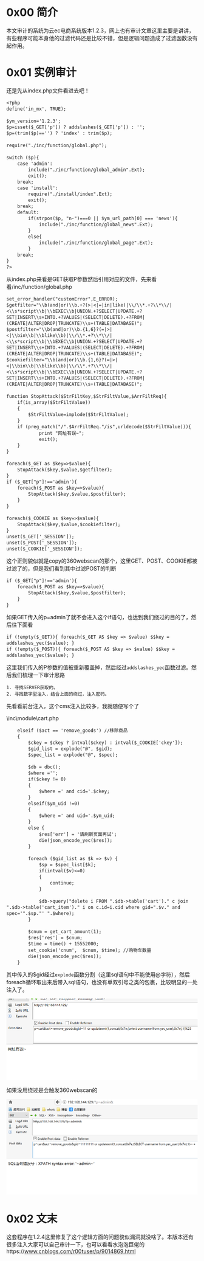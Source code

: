 # 0x00 简介

本文审计的系统为云ec电商系统版本1.2.3，网上也有审计文章这里主要是讲讲，有些程序可能本身他的过滤代码还是比较不错，但是逻辑问题造成了过滤函数没有起作用。


# 0x01 实例审计

还是先从index.php文件看进去吧！

```
<?php
define('in_mx', TRUE);

$ym_version='1.2.3';
$p=isset($_GET['p']) ? addslashes($_GET['p']) : '';
$p=(trim($p)=='') ? 'index' : trim($p);

require("./inc/function/global.php");

switch ($p){
	case 'admin':
		include("./inc/function/global_admin".Ext);
		exit();
    break;
    case 'install':
		require("./install/index".Ext);
		exit();
    break;
    default:
		if(strpos($p, "n-")===0 || $ym_url_path[0] === 'news'){
			include("./inc/function/global_news".Ext);
		}
		else{
			include("./inc/function/global_page".Ext);
		}
    break;
}
?>

```
从index.php来看是GET获取P参数然后引用对应的文件，先来看看/inc/function/global.php

```
set_error_handler("customError",E_ERROR);
$getfilter="\\b(and|or)\\b.+?(>|<|=|in|like)|\\/\\*.+?\\*\\/|<\\s*script\\b|\\bEXEC\\b|UNION.+?SELECT|UPDATE.+?SET|INSERT\\s+INTO.+?VALUES|(SELECT|DELETE).+?FROM|(CREATE|ALTER|DROP|TRUNCATE)\\s+(TABLE|DATABASE)";
$postfilter="\\b(and|or)\\b.{1,6}?(=|>|<|\\bin\\b|\\blike\\b)|\\/\\*.+?\\*\\/|<\\s*script\\b|\\bEXEC\\b|UNION.+?SELECT|UPDATE.+?SET|INSERT\\s+INTO.+?VALUES|(SELECT|DELETE).+?FROM|(CREATE|ALTER|DROP|TRUNCATE)\\s+(TABLE|DATABASE)";
$cookiefilter="\\b(and|or)\\b.{1,6}?(=|>|<|\\bin\\b|\\blike\\b)|\\/\\*.+?\\*\\/|<\\s*script\\b|\\bEXEC\\b|UNION.+?SELECT|UPDATE.+?SET|INSERT\\s+INTO.+?VALUES|(SELECT|DELETE).+?FROM|(CREATE|ALTER|DROP|TRUNCATE)\\s+(TABLE|DATABASE)";

function StopAttack($StrFiltKey,$StrFiltValue,$ArrFiltReq){  
	if(is_array($StrFiltValue))
	{
		$StrFiltValue=implode($StrFiltValue);
	}		
	if (preg_match("/".$ArrFiltReq."/is",urldecode($StrFiltValue))){
			print "网址有误~";
			exit();
	}      
}  

foreach($_GET as $key=>$value){
	StopAttack($key,$value,$getfilter);
}
if ($_GET["p"]!=='admin'){
	foreach($_POST as $key=>$value){ 
		StopAttack($key,$value,$postfilter);
	}
}

foreach($_COOKIE as $key=>$value){ 
	StopAttack($key,$value,$cookiefilter);
}
unset($_GET['_SESSION']);
unset($_POST['_SESSION']);
unset($_COOKIE['_SESSION']);

```

这个正则貌似就是copy的360webscan的那个，这里GET、POST、COOKIE都被过滤了的，但是我们看到其中过滤POST的判断

```
if ($_GET["p"]!=='admin'){
	foreach($_POST as $key=>$value){ 
		StopAttack($key,$value,$postfilter);
	}
}
```
如果GET传入的p=admin了就不会进入这个if语句，也达到我们绕过的目的了，然后往下面看

```
if (!empty($_GET)){ foreach($_GET AS $key => $value) $$key = addslashes_yec($value); }
if (!empty($_POST)){ foreach($_POST AS $key => $value) $$key = addslashes_yec($value); }

```
这里我们传入的P参数的值被重新覆盖掉，然后经过`addslashes_yec`函数过滤。然后我们梳理一下审计思路

```
1. 寻找SERVER获取的。
2. 寻找数字型注入，结合上面的绕过，注入密码。

```

先看看前台注入，这个cms注入比较多，我就随便写个了

\inc\module\cart.php

```
	elseif ($act == 'remove_goods') //移除商品
	{		
		$ckey = $ckey ? intval($ckey) : intval($_COOKIE['ckey']);
		$gid_list = explode("@", $gid);
		$spec_list = explode("@", $spec);
		
		$db = dbc();
		$where ='';
		if($ckey != 0)
		{
			$where =' and cid='.$ckey;
		}
		elseif($ym_uid !=0)
		{
			$where =' and uid='.$ym_uid;
		}
		else {
			$res['err'] = '请刷新页面再试';
			die(json_encode_yec($res));
		}
		
		foreach ($gid_list as $k => $v) {
			$sp = $spec_list[$k];
			if(intval($v)<=0)
			{
				continue;
			}			
									
			$db->query("delete i FROM ".$db->table('cart')." c join ".$db->table('cart_item')." i on c.id=i.cid where gid=".$v." and spec='".$sp."' ".$where);
		}
		
		$cnum = get_cart_amount(1);
		$res['res'] = $cnum;
		$time = time() + 15552000;				
		set_cookie('cnum',  $cnum, $time); //购物车数量
		die(json_encode_yec($res));
	}	

```

其中传入的$gid经过`explode`函数分割（这里sql语句中不能使用@字符），然后foreach循环取出来后带入sql语句，也没有单双引号之类的包裹，比较明显的一处注入了。

![file](./img/2.1.0.png)

如果没用绕过是会触发360webscan的

![file](./img/2.1.1.png)


# 0x02 文末

这套程序在1.2.4这里修复了这个逻辑方面的问题貌似漏洞就没啥了。本版本还有很多注入大家可以自己审计一下，也可以看看水泡泡巨佬的https://www.cnblogs.com/r00tuser/p/9014869.html